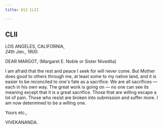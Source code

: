 ```yaml
---
title: 613 CLII

---
```

  

  


## CLII

LOS ANGELES, CALIFORNIA,  
*24th Jan., 1900*.

DEAR MARGOT, (Margaret E. Noble or Sister Nivedita)

I am afraid that the rest and peace I seek for will never come. But
Mother does good to others through me, at least some to my native land,
and it is easier to be reconciled to one's fate as a sacrifice. We are
all sacrifices — each in his own way. The great work is going on — no
one can see its meaning except that it is a great sacrifice. Those that
are willing escape a lot of pain. Those who resist are broken into
submission and suffer more. I am now determined to be a willing one.

Yours etc.,

VIVEKANANDA.